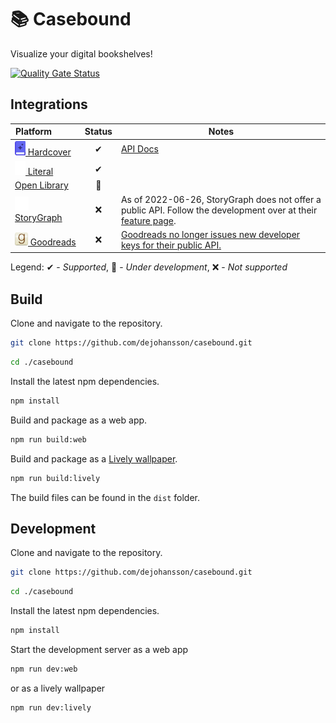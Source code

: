 # 📚 Casebound

Visualize your digital bookshelves!

[![Quality Gate Status](https://sonarcloud.io/api/project_badges/measure?project=dejohansson_casebound&metric=alert_status)](https://sonarcloud.io/summary/new_code?id=dejohansson_casebound)

## Integrations

| Platform&nbsp;&nbsp;&nbsp;&nbsp;&nbsp;&nbsp;&nbsp;&nbsp;&nbsp;&nbsp;                                            | Status | Notes                                                                                                                                                                   |
|-----------------------------------------------------------------------------------------------------------------|:------:|-------------------------------------------------------------------------------------------------------------------------------------------------------------------------|
| [<img src="./resources/hardcover-logo.png" alt="logo" width="17"/> Hardcover](https://hardcover.app/)           |   ✔    | [API Docs](https://github.com/hardcoverapp/hardcover-docs)                                                                                                              |
| [<img src="./resources/literal-logo.png" alt="logo" width="17"/> Literal](https://literal.club/)                |   ✔    |                                                                                                                                                                         |
| [Open&nbsp;Library](https://openlibrary.org/)                                                                   |   🚧   |                                                                                                                                                                         |
| [<img src="./resources/storygraph-logo.png" alt="logo" width="22"/> StoryGraph](https://www.thestorygraph.com/) |   ❌   | As of 2022-06-26, StoryGraph does not offer a public API. Follow the development over at their [feature page](https://roadmap.thestorygraph.com/features/posts/an-api). |
| [<img src="./resources/goodreads-logo.png" alt="logo" width="21"/> Goodreads](https://www.goodreads.com/)       |   ❌   | [Goodreads no longer issues new developer keys for their public API.](https://help.goodreads.com/s/article/Does-Goodreads-support-the-use-of-APIs)                      |

Legend: ✔ - _Supported_, 🚧 - _Under development_, ❌ - _Not supported_

## Build

Clone and navigate to the repository.

``` sh
git clone https://github.com/dejohansson/casebound.git
```

``` sh
cd ./casebound
```

Install the latest npm dependencies.

``` sh
npm install
```

Build and package as a web app.

``` sh
npm run build:web
```

Build and package as a [Lively wallpaper](https://github.com/rocksdanister/lively).

``` sh
npm run build:lively
```

The build files can be found in the `dist` folder.

## Development

Clone and navigate to the repository.

``` sh
git clone https://github.com/dejohansson/casebound.git
```

``` sh
cd ./casebound
```

Install the latest npm dependencies.

``` sh
npm install
```

Start the development server as a web app

``` sh
npm run dev:web
```

or as a lively wallpaper

``` sh
npm run dev:lively
```
